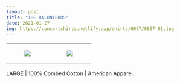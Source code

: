 ```yaml
---
layout: post
title: "THE RACONTEURS"
date: 2021-01-27
img: https://concertshirts.netlify.app/shirts/0067/0067-01.jpg
---
```




<table style="width:100%;"><tr><td style="vertical-align:top;">
      <figure class="tmblr-full" data-orig-height="2048" data-orig-width="1365" data-orig-src="https://concertshirts.netlify.app/shirts/0067/0067-01.jpg"><img src="https://64.media.tumblr.com/04a0952f616c0c0bf370c097648d714e/1fcc679a90a5e3f6-de/s540x810/4b6eb032caaf9112ed79a848f493c22259169220.jpg" data-orig-height="2048" data-orig-width="1365" data-orig-src="https://concertshirts.netlify.app/shirts/0067/0067-01.jpg"/></figure></td>
    <td style="vertical-align:top;">
      <figure class="tmblr-full" data-orig-height="2048" data-orig-width="1365" data-orig-src="https://concertshirts.netlify.app/shirts/0067/0067-02.jpg"><img src="https://64.media.tumblr.com/d7d46b7a1268bcfc0b7cf4b9cf3af9d2/1fcc679a90a5e3f6-92/s540x810/40fd4298483421b79f6089c69a93fad16e47cd0a.jpg" data-orig-height="2048" data-orig-width="1365" data-orig-src="https://concertshirts.netlify.app/shirts/0067/0067-02.jpg"/></figure></td>
  </tr></table><p>
  LARGE | 100% Combed Cotton | American Apparel
</p>
